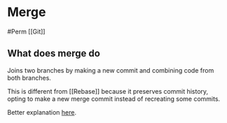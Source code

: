 # Merge
#Perm [[Git]]

## What does merge do
Joins two branches by making a new commit and combining code from both branches.

This is different from [[Rebase]] because it preserves commit history, opting to make a new merge commit instead of recreating some commits.

Better explanation [here](https://youtu.be/Uszj_k0DGsg?t=2056).
